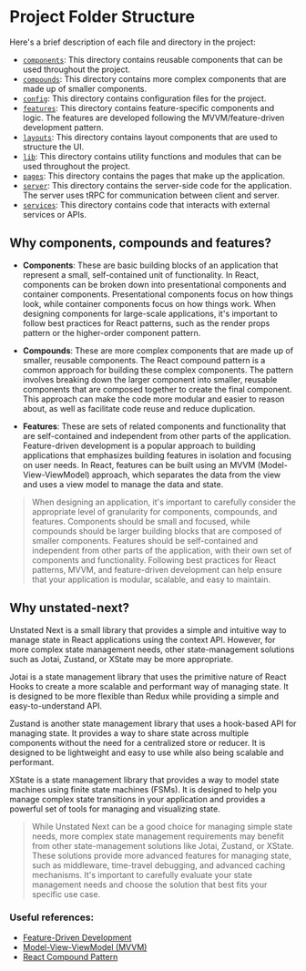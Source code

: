 # Project Folder Structure

Here's a brief description of each file and directory in the project:

- [`components`](./components/README.md): This directory contains reusable components that can be used throughout the project.
- [`compounds`](./compounds/README.md): This directory contains more complex components that are made up of smaller components.
- [`config`](./config/README.md): This directory contains configuration files for the project.
- [`features`](./features/README.md): This directory contains feature-specific components and logic. The features are developed following the MVVM/feature-driven development pattern.
- [`layouts`](./layouts/README.md): This directory contains layout components that are used to structure the UI.
- [`lib`](./lib/README.md): This directory contains utility functions and modules that can be used throughout the project.
- [`pages`](./pages/README.md): This directory contains the pages that make up the application.
- [`server`](./server/README.md): This directory contains the server-side code for the application. The server uses tRPC for communication between client and server.
- [`services`](./services/README.md): This directory contains code that interacts with external services or APIs.

## Why components, compounds and features?

- **Components**: These are basic building blocks of an application that represent a small, self-contained unit of functionality. In React, components can be broken down into presentational components and container components. Presentational components focus on how things look, while container components focus on how things work. When designing components for large-scale applications, it's important to follow best practices for React patterns, such as the render props pattern or the higher-order component pattern.

- **Compounds**: These are more complex components that are made up of smaller, reusable components. The React compound pattern is a common approach for building these complex components. The pattern involves breaking down the larger component into smaller, reusable components that are composed together to create the final component. This approach can make the code more modular and easier to reason about, as well as facilitate code reuse and reduce duplication.

- **Features**: These are sets of related components and functionality that are self-contained and independent from other parts of the application. Feature-driven development is a popular approach to building applications that emphasizes building features in isolation and focusing on user needs. In React, features can be built using an MVVM (Model-View-ViewModel) approach, which separates the data from the view and uses a view model to manage the data and state.

> When designing an application, it's important to carefully consider the appropriate level of granularity for components, compounds, and features. Components should be small and focused, while compounds should be larger building blocks that are composed of smaller components. Features should be self-contained and independent from other parts of the application, with their own set of components and functionality. Following best practices for React patterns, MVVM, and feature-driven development can help ensure that your application is modular, scalable, and easy to maintain.

## Why unstated-next?

Unstated Next is a small library that provides a simple and intuitive way to manage state in React applications using the context API. However, for more complex state management needs, other state-management solutions such as Jotai, Zustand, or XState may be more appropriate.

Jotai is a state management library that uses the primitive nature of React Hooks to create a more scalable and performant way of managing state. It is designed to be more flexible than Redux while providing a simple and easy-to-understand API.

Zustand is another state management library that uses a hook-based API for managing state. It provides a way to share state across multiple components without the need for a centralized store or reducer. It is designed to be lightweight and easy to use while also being scalable and performant.

XState is a state management library that provides a way to model state machines using finite state machines (FSMs). It is designed to help you manage complex state transitions in your application and provides a powerful set of tools for managing and visualizing state.

> While Unstated Next can be a good choice for managing simple state needs, more complex state management requirements may benefit from other state-management solutions like Jotai, Zustand, or XState. These solutions provide more advanced features for managing state, such as middleware, time-travel debugging, and advanced caching mechanisms. It's important to carefully evaluate your state management needs and choose the solution that best fits your specific use case.

### Useful references:

- [Feature-Driven Development](https://en.wikipedia.org/wiki/Feature-driven_development)
- [Model-View-ViewModel (MVVM)](https://en.wikipedia.org/wiki/docs/advanced/patterns/)
- [React Compound Pattern](https://www.patterns.dev/posts/compound-pattern)
